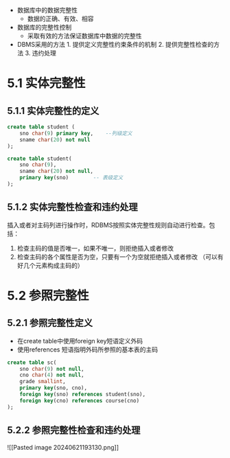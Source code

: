 * 数据库中的数据完整性
	* 数据的正确、有效、相容
* 数据库的完整性控制
	* 采取有效的方法保证数据库中数据的完整性
* DBMS采用的方法
		1. 提供定义完整性约束条件的机制
		2. 提供完整性检查的方法
		3. 违约处理

# 5.1 实体完整性
## 5.1.1 实体完整性的定义
```sql
create table student (
	sno char(9) primary key,    --列级定义
	sname char(20) not null
);

create table student(
	sno char(9),
	sname char(20) not null,
	primary key(sno)        -- 表级定义
);
```

## 5.1.2 实体完整性检查和违约处理
插入或者对主码列进行操作时，RDBMS按照实体完整性规则自动进行检查。包括：
1. 检查主码的值是否唯一，如果不唯一，则拒绝插入或者修改
2. 检查主码的各个属性是否为空，只要有一个为空就拒绝插入或者修改  （可以有好几个元素构成主码的）

# 5.2 参照完整性
## 5.2.1 参照完整性定义
* 在create table中使用foreign key短语定义外码
* 使用references 短语指明外码所参照的基本表的主码
```sql
create table sc(
	sno char(9) not null,
	cno char(4) not null,
	grade smallint,
	primary key(sno, cno),
	foreign key(sno) references student(sno),
	foreign key(cno) references course(cno)
);
```

## 5.2.2 参照完整性检查和违约处理
![[Pasted image 20240621193130.png]]